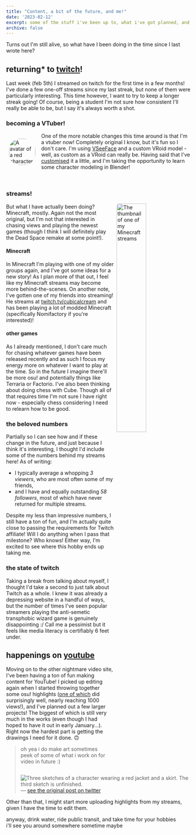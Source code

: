 ```yaml
---
title: "Content, a bit of the future, and me!"
date: '2023-02-12'
excerpt: some of the stuff i've been up to, what i've got planned, and some updates about me!
archive: false
---
```


Turns out I'm still alive, so what have I been doing in the time since I last wrote here?

## returning* to [twitch](https://twitch.tv/kayt_was_taken/about)!
<!-- <img src="https://kayt.dev/static/images/twitch_about.png" alt="Screenshot of my bio on Twitch - it reads 'About Kayt_was_taken, dissociative loser that plays the vidya | it/ze/hir/she/they'" align="right" width="40%" style="margin-left:.5rem; border-radius: .5rem"/> -->

Last week (feb 5th) I streamed on twitch for the first time in a few months! I've done a few one-off streams since my last streak, but none of them were particularly interesting. This time however, I want to try to keep a longer streak going! Of course, being a student I'm not sure how consistent I'll really be able to be, but I say it's always worth a shot.

### becoming a VTuber!
<img src="/images/kaytwaSmug.png" alt="A avatar of a red character with large fox-like ears" width="72" align="left" style="margin:1rem 1rem .5rem .5rem; border-radius: 40%"/>

One of the more notable changes this time around is that I'm a vtuber now! Completely original I know, but it's fun so I don't care. I'm using [VSeeFace](vseeface.icu/) and a custom VRoid model - well, as custom as a VRoid can really be. Having said that I've [customised](https://youtube.com/shorts/QRks403ftr8?feature=share) it a little, and I'm taking the opportunity to learn some character modeling in Blender!

<br>

### streams!
<img src="https://i.ytimg.com/vi/1rbYpM1IVwA/maxresdefault.jpg?sqp=-oaymwEmCIAKENAF8quKqQMa8AEB-AH-CYAC0AWKAgwIABABGHIgXihBMA8=&rs=AOn4CLDHX-4fr6GOd4Qz8VZ7GW3qZ3WRKQ" alt="The thumbnail of one of my Minecraft streams" width="40%" align="right" style="margin-left: .5rem; border-radius: .5rem">

But what I have actually been doing? Minecraft, mostly. Again not the most original, but I'm not that interested in chasing views and playing the newest games (though I think I will definitely play the Dead Space remake at some point!).

#### Minecraft
In Minecraft I'm playing with one of my older groups again, and I've got some ideas for a new story! As I plan more of that out, I feel like my Minecraft streams may become more behind-the-scenes. On another note, I've gotten one of my friends into streaming! He streams at [twitch.tv/cubicalcream](https://twitch.tv/cubicalcream) and has been playing a lot of modded Minecraft (specifically Nomifactory if you're interested)!

#### other games
As I already mentioned, I don't care much for chasing whatever games have been released recently and as such I focus my energy more on whatever I want to play at the time. So in the future I imagine there'll be more osu! and potentially things like Terraria or Factorio. I've also been thinking about doing chess with Cube. Though all of that requires time I'm not sure I have right now - especially chess considering I need to relearn how to be good.


### the beloved numbers
Partially so I can see how and if these change in the future, and just because I think it's interesting, I thought I'd include some of the numbers behind my streams here!
As of writing:

- I typically average a whopping *3 viewers*, who are most often some of my friends,
- and I have and equally outstanding *58 followers*, most of which have never returned for multiple streams.

Despite my less than impressive numbers, I still have a ton of fun, and I'm actually quite close to passing the requirements for Twitch affiliate! Will I do anything when I pass that milestone? Who knows! Either way, I'm excited to see where this hobby ends up taking me.

### the state of twitch

Taking a break from talking about myself, I thought I'd take a second to just talk about Twitch as a whole. I knew it was already a depressing website in a handful of ways, but the number of times I've seen popular streamers playing the anti-semetic transphobic wizard game is genuinely disappointing :/ Call me a pessimist but it feels like media literacy is certifiably 6 feet under.

## happenings on [youtube](https://www.youtube.com/@kayt_was_taken)
Moving on to the other nightmare video site, I've been having a ton of fun making content for YouTube! I picked up editing again when I started throwing together some osu! highlights ([one of which](https://youtu.be/QLu8hOD2m1U) did surprisingly well, nearly reaching 1000 views!), and I've planned out a few larger projects! The biggest of which is still very much in the works (even though I had hoped to have it out in early January...). Right now the hardest part is getting the drawings I need for it done. 🙃

<blockquote><p lang="en">oh yea i do make art sometimes<br>peek of some of what i work on for video in future :) <br><img src="https://pbs.twimg.com/media/FowQBweaYAIpm4s?format=jpg&name=medium" alt="Three sketches of a character wearing a red jacket and a skirt. The third sketch is unfinished."/><br>&mdash; <a href="https://t.co/8uCVEAdxta">see the original post on twitter</a></p></blockquote>

Other than that, I might start more uploading highlights from my streams, given I have the time to edit them.


anyway, drink water, ride public transit, and take time for your hobbies<br>
i'll see you around somewhere sometime maybe